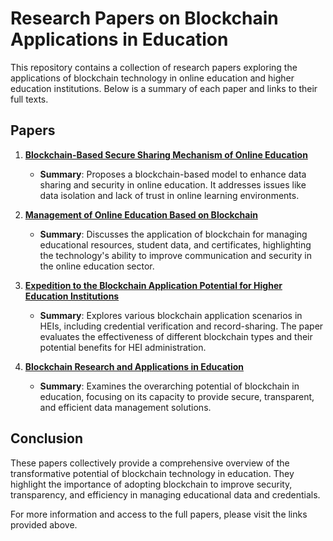 # Research Papers on Blockchain Applications in Education

This repository contains a collection of research papers exploring the applications of blockchain technology in online education and higher education institutions. Below is a summary of each paper and links to their full texts.

## Papers

1. **[Blockchain-Based Secure Sharing Mechanism of Online Education](Assets/Research%20papers/Blockchain-Based%20Secure%20Sharing%20Mechanism%20of%20Online%20Education.pdf)**
   - **Summary**: Proposes a blockchain-based model to enhance data sharing and security in online education. It addresses issues like data isolation and lack of trust in online learning environments.

2. **[Management of Online Education Based on Blockchain](Assets/Research%20papers/Management%20of%20Online%20Education%20Based%20on%20Blockchain.pdf)**
   - **Summary**: Discusses the application of blockchain for managing educational resources, student data, and certificates, highlighting the technology's ability to improve communication and security in the online education sector.

3. **[Expedition to the Blockchain Application Potential for Higher Education Institutions](Assets/Research%20papers/Expedition%20to%20the%20Blockchain%20Application%20Potential%20for%20Higher%20Education%20Institutions.pdf)**
   - **Summary**: Explores various blockchain application scenarios in HEIs, including credential verification and record-sharing. The paper evaluates the effectiveness of different blockchain types and their potential benefits for HEI administration.

4. **[Blockchain Research and Applications in Education](Assets/Research%20papers/Blockchain%20Research%20and%20Applications.pdf)**
   - **Summary**: Examines the overarching potential of blockchain in education, focusing on its capacity to provide secure, transparent, and efficient data management solutions.

## Conclusion

These papers collectively provide a comprehensive overview of the transformative potential of blockchain technology in education. They highlight the importance of adopting blockchain to improve security, transparency, and efficiency in managing educational data and credentials.

For more information and access to the full papers, please visit the links provided above.
